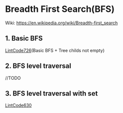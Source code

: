 # Breadth First Search(BFS)
Wiki: https://en.wikipedia.org/wiki/Breadth-first_search
## 1. Basic BFS
[LintCode726]()(Basic BFS + Tree childs not empty)
## 2. BFS level traversal
//TODO

## 3. BFS level traversal with set
[LintCode630](https://github.com/Tony-Hu/ShuaTi-Online.Judge.Problems.Solving/blob/master/src/main/java/bfs/LintCode630.java)
